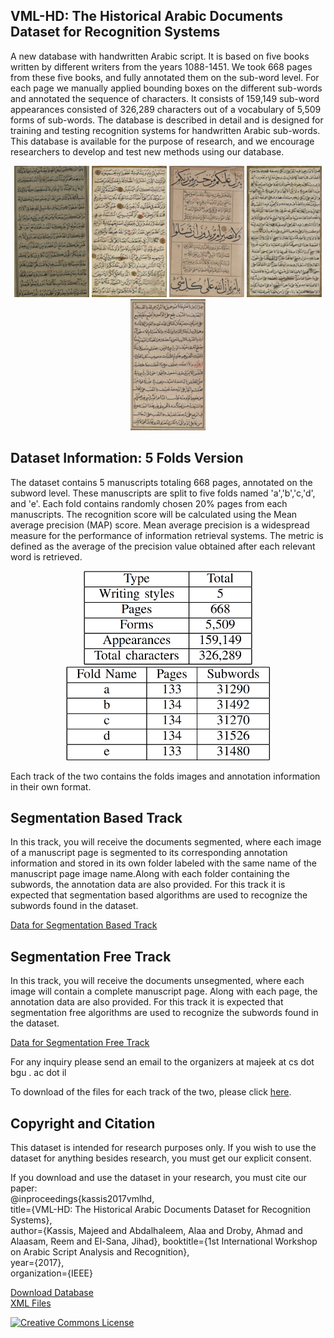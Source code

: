 ## VML-HD: The Historical Arabic Documents Dataset for Recognition Systems

A new database with handwritten Arabic script. It is based on five books written by different writers from the years 1088-1451\. We took 668 pages from these five books, and fully annotated them on the sub-word level. For each page we manually applied bounding boxes on the different sub-words and annotated the sequence of characters. It consists of 159,149 sub-word appearances consisted of 326,289 characters out of a vocabulary of 5,509 forms of sub-words. The database is described in detail and is designed for training and testing recognition systems for handwritten Arabic sub-words. This database is available for the purpose of research, and we encourage researchers to develop and test new methods using our database.

<p align="center">
<img src="writingStyle/3249138.png" width="120" height="210" />
<img src="writingStyle/3158466.png" width="120" height="210" />
<img src="writingStyle/3157556.png" width="120" height="210" />
<img src="writingStyle/3368132.png" width="120" height="210" />
<img src="writingStyle/3426930.png" width="120" height="210" />
</p>

## Dataset Information: 5 Folds Version

The dataset contains 5 manuscripts totaling 668 pages, annotated on the subword level. These manuscripts are split to five folds named 'a','b','c,'d', and 'e'. Each fold contains randomly chosen 20% pages from each manuscripts. The recognition score will be calculated using the Mean average precision (MAP) score. Mean average precision is a widespread measure for the performance of information retrieval systems. The metric is defined as the average of the precision value obtained after each relevant word is retrieved.  

<p align="center">
  <img src="dataset.png" height="150" />
  <img src="folds.png" height="150" />
</p>

Each track of the two contains the folds images and annotation information in their own format.  

## Segmentation Based Track

In this track, you will receive the documents segmented, where each image of a manuscript page is segmented to its corresponding annotation information and stored in its own folder labeled with the same name of the manuscript page image name.Along with each folder containing the subwords, the annotation data are also provided. For this track it is expected that segmentation based algorithms are used to recognize the subwords found in the dataset.  

[Data for Segmentation Based Track](https://drive.google.com/open?id=12qCqdFnJgDR18UcRaPhdp-LaV-UEDyZB)  

## Segmentation Free Track

In this track, you will receive the documents unsegmented, where each image will contain a complete manuscript page. Along with each page, the annotation data are also provided. For this track it is expected that segmentation free algorithms are used to recognize the subwords found in the dataset.  

[Data for Segmentation Free Track](https://drive.google.com/open?id=13H8xjUzr1s1Nh5DEb6YNF9Gqseelimf0)  

For any inquiry please send an email to the organizers at majeek at cs dot bgu . ac dot il

To download of the files for each track of the two, please click [here](https://goo.gl/m4qD1E).


## Copyright and Citation

This dataset is intended for research purposes only. If you wish to use the dataset for anything besides research, you must get our explicit consent.

If you download and use the dataset in your research, you must cite our paper:  
@inproceedings{kassis2017vmlhd,  
title={VML-HD: The Historical Arabic Documents Dataset for Recognition Systems},  
author={Kassis, Majeed and Abdalhaleem, Alaa and Droby, Ahmad and Alaasam, Reem and El-Sana, Jihad}, booktitle={1st International Workshop on Arabic Script Analysis and Recognition},  
year={2017},  
organization={IEEE}

[Download Database](https://drive.google.com/open?id=1N_WYx0KjryW80hb_Ozv9ByhUrx6UCwSE)  
[XML Files](https://drive.google.com/open?id=1N_WYx0KjryW80hb_Ozv9ByhUrx6UCwSE)

[![Creative Commons License](https://i.creativecommons.org/l/by-nc-nd/4.0/80x15.png)](http://creativecommons.org/licenses/by-nc-nd/4.0/)
